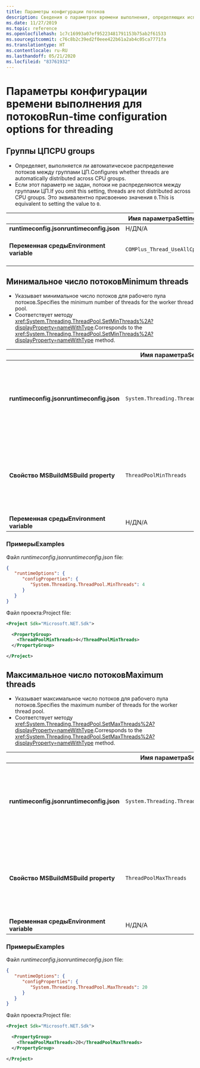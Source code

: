 ```yaml
---
title: Параметры конфигурации потоков
description: Сведения о параметрах времени выполнения, определяющих использование потоков для приложений .NET Core.
ms.date: 11/27/2019
ms.topic: reference
ms.openlocfilehash: 1c7c16993a07ef95223481791153b75ab2f61533
ms.sourcegitcommit: c76c8b2c39ed2f0eee422b61a2ab4c05ca7771fa
ms.translationtype: HT
ms.contentlocale: ru-RU
ms.lasthandoff: 05/21/2020
ms.locfileid: "83761932"
---
```

# <a name="run-time-configuration-options-for-threading"></a><span data-ttu-id="8979c-103">Параметры конфигурации времени выполнения для потоков</span><span class="sxs-lookup"><span data-stu-id="8979c-103">Run-time configuration options for threading</span></span>

## <a name="cpu-groups"></a><span data-ttu-id="8979c-104">Группы ЦП</span><span class="sxs-lookup"><span data-stu-id="8979c-104">CPU groups</span></span>

- <span data-ttu-id="8979c-105">Определяет, выполняется ли автоматическое распределение потоков между группами ЦП.</span><span class="sxs-lookup"><span data-stu-id="8979c-105">Configures whether threads are automatically distributed across CPU groups.</span></span>
- <span data-ttu-id="8979c-106">Если этот параметр не задан, потоки не распределяются между группами ЦП.</span><span class="sxs-lookup"><span data-stu-id="8979c-106">If you omit this setting, threads are not distributed across CPU groups.</span></span> <span data-ttu-id="8979c-107">Это эквивалентно присвоению значения `0`.</span><span class="sxs-lookup"><span data-stu-id="8979c-107">This is equivalent to setting the value to `0`.</span></span>

| | <span data-ttu-id="8979c-108">Имя параметра</span><span class="sxs-lookup"><span data-stu-id="8979c-108">Setting name</span></span> | <span data-ttu-id="8979c-109">Значения</span><span class="sxs-lookup"><span data-stu-id="8979c-109">Values</span></span> |
| - | - | - |
| <span data-ttu-id="8979c-110">**runtimeconfig.json**</span><span class="sxs-lookup"><span data-stu-id="8979c-110">**runtimeconfig.json**</span></span> | <span data-ttu-id="8979c-111">Н/Д</span><span class="sxs-lookup"><span data-stu-id="8979c-111">N/A</span></span> | <span data-ttu-id="8979c-112">Н/Д</span><span class="sxs-lookup"><span data-stu-id="8979c-112">N/A</span></span> |
| <span data-ttu-id="8979c-113">**Переменная среды**</span><span class="sxs-lookup"><span data-stu-id="8979c-113">**Environment variable**</span></span> | `COMPlus_Thread_UseAllCpuGroups` | <span data-ttu-id="8979c-114">`0` — отключено</span><span class="sxs-lookup"><span data-stu-id="8979c-114">`0` - disabled</span></span><br/><span data-ttu-id="8979c-115">`1` — включено</span><span class="sxs-lookup"><span data-stu-id="8979c-115">`1` - enabled</span></span> |

## <a name="minimum-threads"></a><span data-ttu-id="8979c-116">Минимальное число потоков</span><span class="sxs-lookup"><span data-stu-id="8979c-116">Minimum threads</span></span>

- <span data-ttu-id="8979c-117">Указывает минимальное число потоков для рабочего пула потоков.</span><span class="sxs-lookup"><span data-stu-id="8979c-117">Specifies the minimum number of threads for the worker thread pool.</span></span>
- <span data-ttu-id="8979c-118">Соответствует методу <xref:System.Threading.ThreadPool.SetMinThreads%2A?displayProperty=nameWithType>.</span><span class="sxs-lookup"><span data-stu-id="8979c-118">Corresponds to the <xref:System.Threading.ThreadPool.SetMinThreads%2A?displayProperty=nameWithType> method.</span></span>

| | <span data-ttu-id="8979c-119">Имя параметра</span><span class="sxs-lookup"><span data-stu-id="8979c-119">Setting name</span></span> | <span data-ttu-id="8979c-120">Значения</span><span class="sxs-lookup"><span data-stu-id="8979c-120">Values</span></span> |
| - | - | - |
| <span data-ttu-id="8979c-121">**runtimeconfig.json**</span><span class="sxs-lookup"><span data-stu-id="8979c-121">**runtimeconfig.json**</span></span> | `System.Threading.ThreadPool.MinThreads` | <span data-ttu-id="8979c-122">Целочисленное значение, представляющее минимальное число потоков.</span><span class="sxs-lookup"><span data-stu-id="8979c-122">An integer that represents the minimum number of threads</span></span> |
| <span data-ttu-id="8979c-123">**Свойство MSBuild**</span><span class="sxs-lookup"><span data-stu-id="8979c-123">**MSBuild property**</span></span> | `ThreadPoolMinThreads` | <span data-ttu-id="8979c-124">Целочисленное значение, представляющее минимальное число потоков.</span><span class="sxs-lookup"><span data-stu-id="8979c-124">An integer that represents the minimum number of threads</span></span> |
| <span data-ttu-id="8979c-125">**Переменная среды**</span><span class="sxs-lookup"><span data-stu-id="8979c-125">**Environment variable**</span></span> | <span data-ttu-id="8979c-126">Н/Д</span><span class="sxs-lookup"><span data-stu-id="8979c-126">N/A</span></span> | <span data-ttu-id="8979c-127">Н/Д</span><span class="sxs-lookup"><span data-stu-id="8979c-127">N/A</span></span> |

### <a name="examples"></a><span data-ttu-id="8979c-128">Примеры</span><span class="sxs-lookup"><span data-stu-id="8979c-128">Examples</span></span>

<span data-ttu-id="8979c-129">Файл *runtimeconfig.json*</span><span class="sxs-lookup"><span data-stu-id="8979c-129">*runtimeconfig.json* file:</span></span>

```json
{
   "runtimeOptions": {
      "configProperties": {
         "System.Threading.ThreadPool.MinThreads": 4
      }
   }
}
```

<span data-ttu-id="8979c-130">Файл проекта:</span><span class="sxs-lookup"><span data-stu-id="8979c-130">Project file:</span></span>

```xml
<Project Sdk="Microsoft.NET.Sdk">

  <PropertyGroup>
    <ThreadPoolMinThreads>4</ThreadPoolMinThreads>
  </PropertyGroup>

</Project>
```

## <a name="maximum-threads"></a><span data-ttu-id="8979c-131">Максимальное число потоков</span><span class="sxs-lookup"><span data-stu-id="8979c-131">Maximum threads</span></span>

- <span data-ttu-id="8979c-132">Указывает максимальное число потоков для рабочего пула потоков.</span><span class="sxs-lookup"><span data-stu-id="8979c-132">Specifies the maximum number of threads for the worker thread pool.</span></span>
- <span data-ttu-id="8979c-133">Соответствует методу <xref:System.Threading.ThreadPool.SetMaxThreads%2A?displayProperty=nameWithType>.</span><span class="sxs-lookup"><span data-stu-id="8979c-133">Corresponds to the <xref:System.Threading.ThreadPool.SetMaxThreads%2A?displayProperty=nameWithType> method.</span></span>

| | <span data-ttu-id="8979c-134">Имя параметра</span><span class="sxs-lookup"><span data-stu-id="8979c-134">Setting name</span></span> | <span data-ttu-id="8979c-135">Значения</span><span class="sxs-lookup"><span data-stu-id="8979c-135">Values</span></span> |
| - | - | - |
| <span data-ttu-id="8979c-136">**runtimeconfig.json**</span><span class="sxs-lookup"><span data-stu-id="8979c-136">**runtimeconfig.json**</span></span> | `System.Threading.ThreadPool.MaxThreads` | <span data-ttu-id="8979c-137">Целочисленное значение, представляющее максимальное число потоков.</span><span class="sxs-lookup"><span data-stu-id="8979c-137">An integer that represents the maximum number of threads</span></span> |
| <span data-ttu-id="8979c-138">**Свойство MSBuild**</span><span class="sxs-lookup"><span data-stu-id="8979c-138">**MSBuild property**</span></span> | `ThreadPoolMaxThreads` | <span data-ttu-id="8979c-139">Целочисленное значение, представляющее максимальное число потоков.</span><span class="sxs-lookup"><span data-stu-id="8979c-139">An integer that represents the maximum number of threads</span></span> |
| <span data-ttu-id="8979c-140">**Переменная среды**</span><span class="sxs-lookup"><span data-stu-id="8979c-140">**Environment variable**</span></span> | <span data-ttu-id="8979c-141">Н/Д</span><span class="sxs-lookup"><span data-stu-id="8979c-141">N/A</span></span> | <span data-ttu-id="8979c-142">Н/Д</span><span class="sxs-lookup"><span data-stu-id="8979c-142">N/A</span></span> |

### <a name="examples"></a><span data-ttu-id="8979c-143">Примеры</span><span class="sxs-lookup"><span data-stu-id="8979c-143">Examples</span></span>

<span data-ttu-id="8979c-144">Файл *runtimeconfig.json*</span><span class="sxs-lookup"><span data-stu-id="8979c-144">*runtimeconfig.json* file:</span></span>

```json
{
   "runtimeOptions": {
      "configProperties": {
         "System.Threading.ThreadPool.MaxThreads": 20
      }
   }
}
```

<span data-ttu-id="8979c-145">Файл проекта:</span><span class="sxs-lookup"><span data-stu-id="8979c-145">Project file:</span></span>

```xml
<Project Sdk="Microsoft.NET.Sdk">

  <PropertyGroup>
    <ThreadPoolMaxThreads>20</ThreadPoolMaxThreads>
  </PropertyGroup>

</Project>
```
